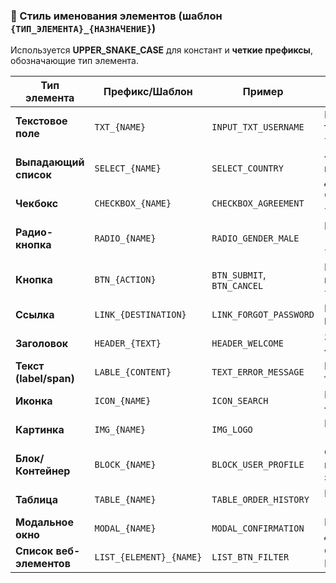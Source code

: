 
### **📌 Стиль именования элементов (шаблон `{ТИП_ЭЛЕМЕНТА}_{НАЗНАЧЕНИЕ}`)**  
Используется **UPPER_SNAKE_CASE** для констант и **четкие префиксы**, обозначающие тип элемента.  

| **Тип элемента**         | **Префикс/Шаблон**      | **Пример**                 | **Описание**                                |
|--------------------------|-------------------------|----------------------------|---------------------------------------------|
| **Текстовое поле**       | `TXT_{NAME}`            | `INPUT_TXT_USERNAME`       | Поле ввода текста (`<input type="text">`)   |
| **Выпадающий список**    | `SELECT_{NAME}`         | `SELECT_COUNTRY`           | `<select>` или кастомный дропдаун           |
| **Чекбокс**              | `CHECKBOX_{NAME}`       | `CHECKBOX_AGREEMENT`       | Чекбокс (`<input type="checkbox">`)         |
| **Радио-кнопка**         | `RADIO_{NAME}`          | `RADIO_GENDER_MALE`        | Радиокнопка (`<input type="radio">`)        |
| **Кнопка**               | `BTN_{ACTION}`          | `BTN_SUBMIT`, `BTN_CANCEL` | Кнопка (`<button>` или `<input type="button">`) |
| **Ссылка**               | `LINK_{DESTINATION}`    | `LINK_FORGOT_PASSWORD`     | Гиперссылка (`<a href="">`)                 |
| **Заголовок**            | `HEADER_{TEXT}`         | `HEADER_WELCOME`           | Заголовок (`<h1>`, `<h2>`, etc.)            |
| **Текст (label/span)**   | `LABLE_{CONTENT}`       | `TEXT_ERROR_MESSAGE`       | Произвольный текст на странице              |
| **Иконка**               | `ICON_{NAME}`           | `ICON_SEARCH`              | Иконка (обычно `<svg>` или `<i>`)           |
| **Картинка**             | `IMG_{NAME}`            | `IMG_LOGO`                 | Изображение (`<img>`)                       |
| **Блок/Контейнер**       | `BLOCK_{NAME}`          | `BLOCK_USER_PROFILE`       | Обертка для группы элементов (`<div>`)      |
| **Таблица**              | `TABLE_{NAME}`          | `TABLE_ORDER_HISTORY`      | HTML-таблица (`<table>`)                    |
| **Модальное окно**       | `MODAL_{NAME}`          | `MODAL_CONFIRMATION`       | Попап/диалоговое окно                       |
| **Список веб-элементов** | `LIST_{ELEMENT}_{NAME}` | `LIST_BTN_FILTER`          | Объект ElementsCollection                   |